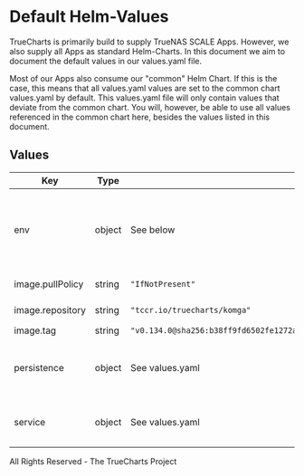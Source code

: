 # Default Helm-Values

TrueCharts is primarily build to supply TrueNAS SCALE Apps.
However, we also supply all Apps as standard Helm-Charts. In this document we aim to document the default values in our values.yaml file.

Most of our Apps also consume our "common" Helm Chart.
If this is the case, this means that all values.yaml values are set to the common chart values.yaml by default. This values.yaml file will only contain values that deviate from the common chart.
You will, however, be able to use all values referenced in the common chart here, besides the values listed in this document.

## Values

| Key | Type | Default | Description |
|-----|------|---------|-------------|
| env | object | See below | environment variables. See more environment variables in the [komga documentation](https://komga.org/installation/configuration.html#optional-configuration). |
| image.pullPolicy | string | `"IfNotPresent"` | image pull policy |
| image.repository | string | `"tccr.io/truecharts/komga"` | image repository |
| image.tag | string | `"v0.134.0@sha256:b38ff9fd6502fe1272adef4d8b0780e3164ed32a4ccac21ada0912a1cc4a16e1"` | image tag |
| persistence | object | See values.yaml | Configure persistence settings for the chart under this key. |
| service | object | See values.yaml | Configures service settings for the chart. |

All Rights Reserved - The TrueCharts Project
